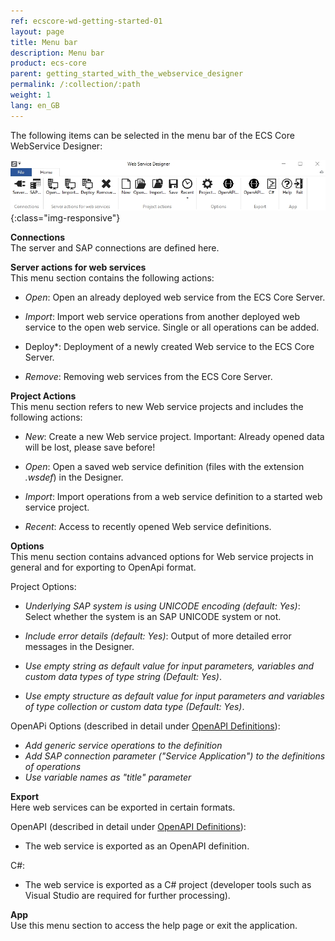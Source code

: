 ```yaml
---
ref: ecscore-wd-getting-started-01
layout: page
title: Menu bar
description: Menu bar
product: ecs-core
parent: getting_started_with_the_webservice_designer
permalink: /:collection/:path
weight: 1
lang: en_GB
---
```


The following items can be selected in the menu bar of the ECS Core WebService Designer:

![WSD-11](/img/content/ecscore-wsd_11.jpg){:class="img-responsive"}


**Connections** <br>
The server and SAP connections are defined here.

**Server actions for web services** <br>
This menu section contains the following actions:
- *Open*: Open an already deployed web service from the ECS Core Server.

- *Import*: Import web service operations from another deployed web service to the open web service. Single or all operations can be added. 

- Deploy*: Deployment of a newly created Web service to the ECS Core Server. 

- *Remove*: Removing web services from the ECS Core Server. 
  

**Project Actions** <br>
This menu section refers to new Web service projects and includes the following actions:

- *New*: Create a new Web service project. Important: Already opened data will be lost, please save before!

- *Open*: Open a saved web service definition (files with the extension *.wsdef*) in the Designer.

- *Import*: Import operations from a web service definition to a started web service project.

- *Recent*: Access to recently opened Web service definitions.

**Options** <br>
This menu section contains advanced options for Web service projects in general and for exporting to OpenApi format.

Project Options:
- *Underlying SAP system is using UNICODE encoding (default: Yes)*: Select whether the system is an SAP UNICODE system or not.

- *Include error details (default: Yes)*: Output of more detailed error messages in the Designer.

- *Use empty string as default value for input parameters, variables and custom data types of type string (Default: Yes)*.

- *Use empty structure as default value for input parameters and variables of type collection or custom data type (Default: Yes)*.

OpenAPi Options (described in detail under [OpenAPI Definitions](../openapi_definitions)):
- *Add generic service operations to the definition*
- *Add SAP connection parameter ("Service Application") to the definitions of operations* <br>
- *Use variable names as "title" parameter*

**Export** <br>
Here web services can be exported in certain formats.

OpenAPI (described in detail under [OpenAPI Definitions](../openapi_definitions)):
- The web service is exported as an OpenAPI definition.

C#:
- The web service is exported as a C# project (developer tools such as Visual Studio are required for further processing). 

**App** <br>
Use this menu section to access the help page or exit the application.